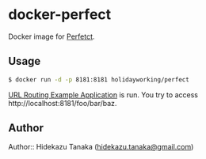 # docker-perfect

Docker image for [Perfetct](https://www.perfect.org).

## Usage

```bash
$ docker run -d -p 8181:8181 holidayworking/perfect
```

[URL Routing Example Application](https://github.com/PerfectlySoft/Perfect/tree/master/Examples/URL%20Routing) is run. You try to access http://localhost:8181/foo/bar/baz.

## Author

Author:: Hidekazu Tanaka (<hidekazu.tanaka@gmail.com>)
